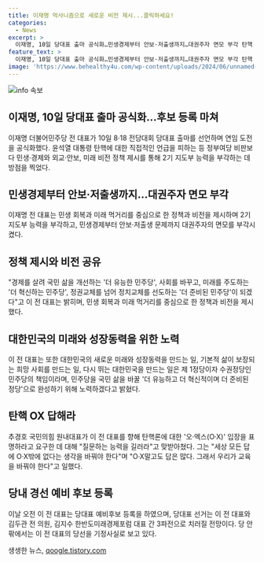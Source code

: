 ```yaml
---
title: 이재명 먹사니즘으로 새로운 비전 제시...클릭하세요!
categories:
  - News
excerpt: >
  이재명, 10일 당대표 출마 공식화…민생경제부터 안보·저출생까지…대권주자 면모 부각 탄핵 OX 답해라 추경호 요구엔…질문 능력 길러라 [서울=] 이재명 더불어민주당 전 대표가 10일 8·18 전당대회에서 당대표 출마 선언하며 민생경제, 안보, 미래 비전 정책을 강조했다. 저출생 문제 등 주요 이슈에 대응하고, 탄핵 문제에 대한 입장을 피했다. 또한 대표직 연임에 대한 비판을 받아들이고, 당원 중심의 대중정당으로의 전환을 강조하며 더 많은 지지를 얻기 위한 노력을 다짐했다.
feature_text: >
  이재명, 10일 당대표 출마 공식화…민생경제부터 안보·저출생까지…대권주자 면모 부각 탄핵 OX 답해라 추경호 요구엔…질문 능력 길러라 [서울=] 이재명 더불어민주당 전 대표가 10일 8·18 전당대회에서 당대표 출마 선언하며 민생경제, 안보, 미래 비전 정책을 강조했다. 저출생 문제 등 주요 이슈에 대응하고, 탄핵 문제에 대한 입장을 피했다. 또한 대표직 연임에 대한 비판을 받아들이고, 당원 중심의 대중정당으로의 전환을 강조하며 더 많은 지지를 얻기 위한 노력을 다짐했다.
image: 'https://www.behealthy4u.com/wp-content/uploads/2024/06/unnamed-file.png'
---
```


<p><img src="https://www.behealthy4u.com/wp-content/uploads/2024/06/unnamed-file.png" alt="info 속보" /></p>

<h2 data-ke-size="size26">이재명, 10일 당대표 출마 공식화…후보 등록 마쳐</h2>

<p data-ke-size="size16">이재명 더불어민주당 전 대표가 10일 8·18 전당대회 당대표 출마를 선언하며 연임 도전을 공식화했다. 윤석열 대통령 탄핵에 대한 직접적인 언급을 피하는 등 정부여당 비판보다 민생·경제와 외교·안보, 미래 비전 정책 제시를 통해 2기 지도부 능력을 부각하는 데 방점을 찍었다.</p>

<h2 data-ke-size="size26">민생경제부터 안보·저출생까지…대권주자 면모 부각</h2>

<p data-ke-size="size16">이재명 전 대표는 민생 회복과 미래 먹거리를 중심으로 한 정책과 비전을 제시하며 2기 지도부 능력을 부각하고, 민생경제부터 안보·저출생 문제까지 대권주자의 면모를 부각시켰다. </p>

<h2 data-ke-size="size26">정책 제시와 비전 공유</h2>

<p data-ke-size="size16">"경제를 살려 국민 삶을 개선하는 '더 유능한 민주당', 사회를 바꾸고, 미래를 주도하는 '더 혁신하는 민주당', 정권교체를 넘어 정치교체를 선도하는 '더 준비된 민주당'이 되겠다"고 이 전 대표는 밝히며, 민생 회복과 미래 먹거리를 중심으로 한 정책과 비전을 제시했다.</p>

<h2 data-ke-size="size26">대한민국의 미래와 성장동력을 위한 노력</h2>

<p data-ke-size="size16">이 전 대표는 또한 대한민국의 새로운 미래와 성장동력을 만드는 일, 기본적 삶이 보장되는 희망 사회를 만드는 일, 다시 뛰는 대한민국을 만드는 일은 제 1정당이자 수권정당인 민주당의 책임이라며, 민주당을 국민 삶을 바꿀 '더 유능하고 더 혁신적이며 더 준비된 정당'으로 완성하기 위해 노력하겠다고 밝혔다.</p>

<h2 data-ke-size="size26">탄핵 OX 답해라</h2>

<p data-ke-size="size16">추경호 국민의힘 원내대표가 이 전 대표를 향해 탄핵론에 대한 '오·엑스(O·X)' 입장을 표명하라고 요구한 데 대해 "질문하는 능력을 길러라"고 맞받아쳤다. 그는 "세상 모든 답에 O·X밖에 없다는 생각을 바꿔야 한다"며 "O·X말고도 답은 많다. 그래서 우리가 교육을 바꿔야 한다"고 일했다.</p>

<h2 data-ke-size="size26">당내 경선 예비 후보 등록</h2>

<p data-ke-size="size16">이날 오전 이 전 대표는 당대표 예비후보 등록을 하였으며, 당대표 선거는 이 전 대표와 김두관 전 의원, 김지수 한반도미래경제포럼 대표 간 3파전으로 치러질 전망이다. 당 안팎에서는 이 전 대표의 당선을 기정사실로 보고 있다.</p>
생생한 뉴스, <a href="https://qoogle.tistory.com" rel="dofollow">qoogle.tistory.com</a>


